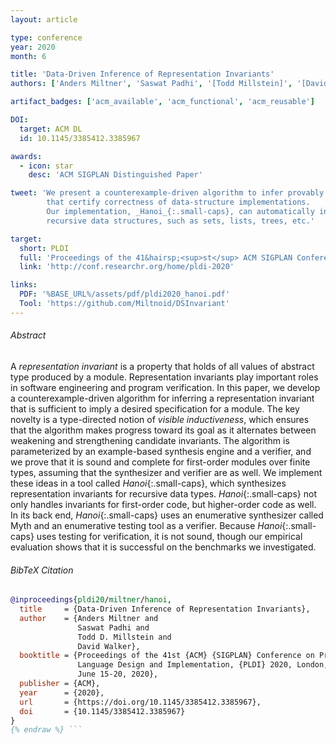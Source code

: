 ```yaml
---
layout: article

type: conference
year: 2020
month: 6

title: 'Data-Driven Inference of Representation Invariants'
authors: ['Anders Miltner', 'Saswat Padhi', '[Todd Millstein]', '[David Walker]']

artifact_badges: ['acm_available', 'acm_functional', 'acm_reusable']

DOI:
  target: ACM DL
  id: 10.1145/3385412.3385967

awards:
  - icon: star
    desc: 'ACM SIGPLAN Distinguished Paper'

tweet: 'We present a counterexample-driven algorithm to infer provably sufficient representation invariants
        that certify correctness of data-structure implementations.
        Our implementation, _Hanoi_{:.small-caps}, can automatically infer representation invariants for several common
        recursive data structures, such as sets, lists, trees, etc.'

target:
  short: PLDI
  full: 'Proceedings of the 41&hairsp;<sup>st</sup> ACM SIGPLAN Conference on Programming Language Design and Implementation, 2020'
  link: 'http://conf.researchr.org/home/pldi-2020'

links:
  PDF: '%BASE_URL%/assets/pdf/pldi2020_hanoi.pdf'
  Tool: 'https://github.com/Miltnoid/DSInvariant'
---
```


###### Abstract

A _representation invariant_ is a property that holds of all
values of abstract type produced by a module.
Representation invariants play important roles in software engineering and program verification.
In this paper, we develop a counterexample-driven algorithm
for inferring a representation invariant that is sufficient
to imply a desired specification for a module.
The key novelty is a type-directed notion of _visible inductiveness_,
which ensures that the algorithm makes progress toward its goal
as it alternates between weakening and strengthening candidate invariants.
The algorithm is parameterized by an example-based synthesis engine and a verifier,
and we prove that it is sound and complete for first-order modules over finite types,
assuming that the synthesizer and verifier are as well.
We implement these ideas in a tool called _Hanoi_{:.small-caps},
which synthesizes representation invariants for recursive data types.
_Hanoi_{:.small-caps} not only handles invariants for first-order code, but higher-order code as well.
In its back end, _Hanoi_{:.small-caps} uses an enumerative synthesizer called Myth
and an enumerative testing tool as a verifier.
Because _Hanoi_{:.small-caps} uses testing for verification, it is not sound,
though our empirical evaluation shows that it is successful on the benchmarks we investigated.

###### BibTeX Citation

```bibtex {% raw %}
@inproceedings{pldi20/miltner/hanoi,
  title     = {Data-Driven Inference of Representation Invariants},
  author    = {Anders Miltner and
               Saswat Padhi and
               Todd D. Millstein and
               David Walker},
  booktitle = {Proceedings of the 41st {ACM} {SIGPLAN} Conference on Programming
               Language Design and Implementation, {PLDI} 2020, London, UK,
               June 15-20, 2020},
  publisher = {ACM},
  year      = {2020},
  url       = {https://doi.org/10.1145/3385412.3385967},
  doi       = {10.1145/3385412.3385967}
}
{% endraw %} ```